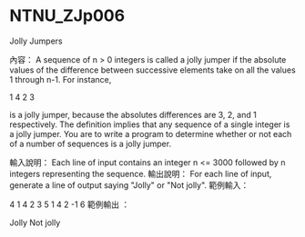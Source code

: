 NTNU_ZJp006
===========

Jolly Jumpers

內容： 
A sequence of n > 0 integers is called a jolly jumper if the absolute values of the difference between successive elements take on all the values 1 through n-1. For instance,

1 4 2 3

is a jolly jumper, because the absolutes differences are 3, 2, and 1 respectively. The definition implies that any sequence of a single integer is a jolly jumper. You are to write a program to determine whether or not each of a number of sequences is a jolly jumper.

輸入說明：
Each line of input contains an integer n <= 3000 followed by n integers representing the sequence.
輸出說明：
For each line of input, generate a line of output saying "Jolly" or "Not jolly".
範例輸入：

4 1 4 2 3
5 1 4 2 -1 6
範例輸出 ：

Jolly
Not jolly
